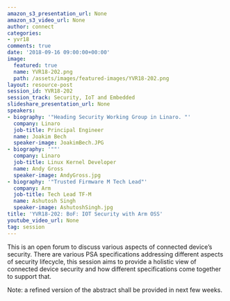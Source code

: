 ```yaml
---
amazon_s3_presentation_url: None
amazon_s3_video_url: None
author: connect
categories:
- yvr18
comments: true
date: '2018-09-16 09:00:00+00:00'
image:
  featured: true
  name: YVR18-202.png
  path: /assets/images/featured-images/YVR18-202.png
layout: resource-post
session_id: YVR18-202
session_track: Security, IoT and Embedded
slideshare_presentation_url: None
speakers:
- biography: '"Heading Security Working Group in Linaro. "'
  company: Linaro
  job-title: Principal Engineer
  name: Joakim Bech
  speaker-image: JoakimBech.JPG
- biography: '""'
  company: Linaro
  job-title: Linux Kernel Developer
  name: Andy Gross
  speaker-image: AndyGross.jpg
- biography: '"Trusted Firmware M Tech Lead"'
  company: Arm
  job-title: Tech Lead TF-M
  name: Ashutosh Singh
  speaker-image: AshutoshSingh.jpg
title: 'YVR18-202: BoF: IOT Security with Arm OSS'
youtube_video_url: None
tag: session
---
```


This is an open forum to discuss various aspects of connected device’s security. There are various PSA specifications addressing different aspects of security lifecycle, this session aims to provide a holistic view of connected device security and how different specifications come together to support that.

Note: a refined version of the abstract shall be provided in next few weeks.